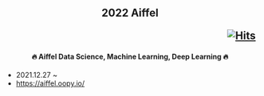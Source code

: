 <h2 align="center"> 2022 Aiffel

  
<div align="right">

[![Hits](https://hits.seeyoufarm.com/api/count/incr/badge.svg?url=https%3A%2F%2Fgithub.com%2Fkim-seo-hyun&count_bg=%23A6D2FE&title_bg=%23555555&icon=github.svg&icon_color=%23E7E7E7&title=hits&edge_flat=false)](https://hits.seeyoufarm.com)
</div>
  


<h4 align="center"><b>🔥 Aiffel Data Science, Machine Learning, Deep Learning 🔥</b></h3>


- 2021.12.27 ~
- https://aiffel.oopy.io/
